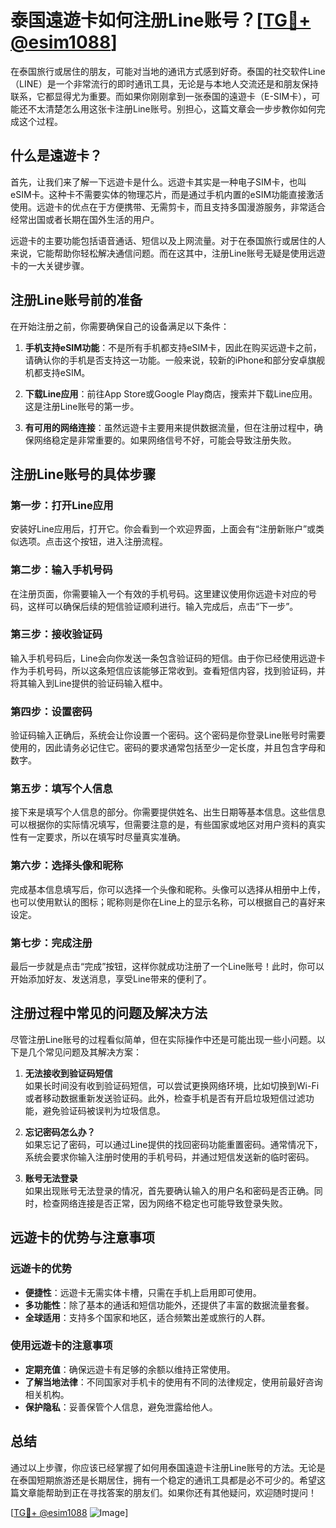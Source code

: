 # 泰国遠遊卡如何注册Line账号？[[TG💪+ @esim1088](https://t.me/s/esim1088)]

在泰国旅行或居住的朋友，可能对当地的通讯方式感到好奇。泰国的社交软件Line（LINE）是一个非常流行的即时通讯工具，无论是与本地人交流还是和朋友保持联系，它都显得尤为重要。而如果你刚刚拿到一张泰国的遠遊卡（E-SIM卡），可能还不太清楚怎么用这张卡注册Line账号。别担心，这篇文章会一步步教你如何完成这个过程。

## 什么是遠遊卡？

首先，让我们来了解一下远遊卡是什么。远遊卡其实是一种电子SIM卡，也叫eSIM卡。这种卡不需要实体的物理芯片，而是通过手机内置的eSIM功能直接激活使用。远遊卡的优点在于方便携带、无需剪卡，而且支持多国漫游服务，非常适合经常出国或者长期在国外生活的用户。

远遊卡的主要功能包括语音通话、短信以及上网流量。对于在泰国旅行或居住的人来说，它能帮助你轻松解决通信问题。而在这其中，注册Line账号无疑是使用远遊卡的一大关键步骤。

## 注册Line账号前的准备

在开始注册之前，你需要确保自己的设备满足以下条件：

1. **手机支持eSIM功能**：不是所有手机都支持eSIM卡，因此在购买远遊卡之前，请确认你的手机是否支持这一功能。一般来说，较新的iPhone和部分安卓旗舰机都支持eSIM。

2. **下载Line应用**：前往App Store或Google Play商店，搜索并下载Line应用。这是注册Line账号的第一步。

3. **有可用的网络连接**：虽然远遊卡主要用来提供数据流量，但在注册过程中，确保网络稳定是非常重要的。如果网络信号不好，可能会导致注册失败。

## 注册Line账号的具体步骤

### 第一步：打开Line应用

安装好Line应用后，打开它。你会看到一个欢迎界面，上面会有“注册新账户”或类似选项。点击这个按钮，进入注册流程。

### 第二步：输入手机号码

在注册页面，你需要输入一个有效的手机号码。这里建议使用你远遊卡对应的号码，这样可以确保后续的短信验证顺利进行。输入完成后，点击“下一步”。

### 第三步：接收验证码

输入手机号码后，Line会向你发送一条包含验证码的短信。由于你已经使用远遊卡作为手机号码，所以这条短信应该能够正常收到。查看短信内容，找到验证码，并将其输入到Line提供的验证码输入框中。

### 第四步：设置密码

验证码输入正确后，系统会让你设置一个密码。这个密码是你登录Line账号时需要使用的，因此请务必记住它。密码的要求通常包括至少一定长度，并且包含字母和数字。

### 第五步：填写个人信息

接下来是填写个人信息的部分。你需要提供姓名、出生日期等基本信息。这些信息可以根据你的实际情况填写，但需要注意的是，有些国家或地区对用户资料的真实性有一定要求，所以在填写时尽量真实准确。

### 第六步：选择头像和昵称

完成基本信息填写后，你可以选择一个头像和昵称。头像可以选择从相册中上传，也可以使用默认的图标；昵称则是你在Line上的显示名称，可以根据自己的喜好来设定。

### 第七步：完成注册

最后一步就是点击“完成”按钮，这样你就成功注册了一个Line账号！此时，你可以开始添加好友、发送消息，享受Line带来的便利了。

## 注册过程中常见的问题及解决方法

尽管注册Line账号的过程看似简单，但在实际操作中还是可能出现一些小问题。以下是几个常见问题及其解决方案：

1. **无法接收到验证码短信**  
   如果长时间没有收到验证码短信，可以尝试更换网络环境，比如切换到Wi-Fi或者移动数据重新发送验证码。此外，检查手机是否有开启垃圾短信过滤功能，避免验证码被误判为垃圾信息。

2. **忘记密码怎么办？**  
   如果忘记了密码，可以通过Line提供的找回密码功能重置密码。通常情况下，系统会要求你输入注册时使用的手机号码，并通过短信发送新的临时密码。

3. **账号无法登录**  
   如果出现账号无法登录的情况，首先要确认输入的用户名和密码是否正确。同时，检查网络连接是否正常，因为网络不稳定也可能导致登录失败。

## 远遊卡的优势与注意事项

### 远遊卡的优势

- **便捷性**：远遊卡无需实体卡槽，只需在手机上启用即可使用。
- **多功能性**：除了基本的通话和短信功能外，还提供了丰富的数据流量套餐。
- **全球适用**：支持多个国家和地区，适合频繁出差或旅行的人群。

### 使用远遊卡的注意事项

- **定期充值**：确保远遊卡有足够的余额以维持正常使用。
- **了解当地法律**：不同国家对手机卡的使用有不同的法律规定，使用前最好咨询相关机构。
- **保护隐私**：妥善保管个人信息，避免泄露给他人。

## 总结

通过以上步骤，你应该已经掌握了如何用泰国遠遊卡注册Line账号的方法。无论是在泰国短期旅游还是长期居住，拥有一个稳定的通讯工具都是必不可少的。希望这篇文章能帮助到正在寻找答案的朋友们。如果你还有其他疑问，欢迎随时提问！

[[TG💪+ @esim1088](https://t.me/s/esim1088) ![Image](https://i.postimg.cc/4NQfJmqS/Snipaste-2025-05-13-00-14-12.png)]